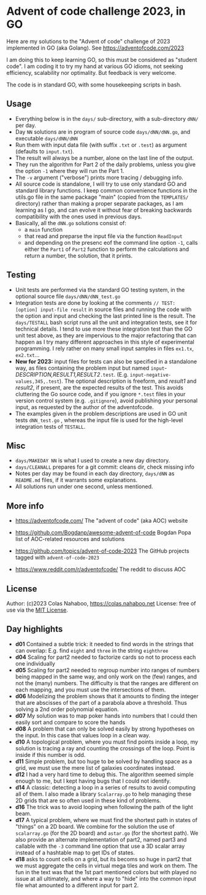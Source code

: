 # Advent of code challenge 2023, in GO

Here are my solutions to the "Advent of code" challenge of 2023 implemented in GO (aka Golang).
See https://adventofcode.com/2023

I am doing this to keep learning GO, so this must be considered as "student code". I am coding it to try my hand at various GO idioms, not seeking efficiency, scalability nor optimality. But feedback is very welcome.

The code is in standard GO, with some housekeeping scripts in bash.

## Usage

- Everything below is in the `days/` sub-directory, with a sub-directory `dNN/` per day.
- Day `NN` solutions are in program of source code `days/dNN/dNN.go`, and executable `days/dNN/dNN`
- Run them with input data file (with suffix `.txt` or `.test`) as argument (defaults to `input.txt`).
- The result will always be a number, alone on the last line of the output.
- They run the algorithm for Part 2 of the daily problems, unless you give the option `-1` where they will run the Part 1.
- The `-v` argument ("verbose") prints more tracing / debugging info.
- All source code is standalone, I will try to use only standard GO and standard library functions. I keep common convenience functions in the utils.go file in the same package "main" (copied from the `TEMPLATES/` directory) rather than making a proper separate packages, as I am learning as I go, and can evolve it without fear of breaking backwards compatibility with the ones used in previous days.
- Basically, all the `dNN.go` solutions consist of:
  - a `main` function
  - that read and preparse the input file via the function `ReadInput`
  - and depending on the presenc eof the command line option `-1`, calls either the `Part1` of `Part2` function to perform the calculations and return a number, the solution, that it prints.

## Testing

- Unit tests are performed via the standard GO testing system, in the optional source file `days/dNN/dNN_test.go`
- Integration tests are done by looking at the comments `// TEST: [option] input-file result` in source files and running the code with the option and input and checking the last printed line is the result. The `days/TESTALL` bash script runs all the unit and integration tests, see it for technical details. I tend to use more these integration test than the GO unit test above, as they are impervious to the major refactoring that can happen as I try many different approaches in this style of experimental programming. I rely rather on many small input samples in files `ex1.tx`, `ex2.txt`...
- **New for 2023:** input files for tests can also be specified in a standalone way, as files containing the problem input but named `input`*-DESCRIPTION,RESULT1,RESULT2*`.test`. (E.g. `input-negative-values,345,.test`). The optional description is freeform, and *result1* and *result2*, if present, are the expected results of the test. This avoids cluttering the Go source code, and if you ignore `*.test` files in your version control system (e.g. `.gitignore`), avoid publishing your personal input, as requested by the author of the adventofcode. 
- The examples given in the problem descriptions are used in GO unit tests `dNN_test.go` , whereas the input file is used for the high-level integration tests of `TESTALL`.

## Misc

- `days/MAKEDAY NN` is what I used to create a new day directory.
- `days/CLEANALL` prepares for a git commit: cleans dir, check missing info
- Notes per day may be found in each day directory, `days/dNN` as `README.md` files, if it warrants some explanations.
- All solutions run under one second, unless mentioned.

## More info
- https://adventofcode.com/ The "advent of code" (aka AOC) website
- https://github.com/Bogdanp/awesome-advent-of-code Bogdan Popa list of AOC-related resources and solutions
- https://github.com/topics/advent-of-code-2023 The GitHub projects tagged with `advent-of-code-2023`

- https://www.reddit.com/r/adventofcode/ The reddit to discuss AOC 


## License
Author: (c)2023 Colas Nahaboo, https://colas.nahaboo.net
License: free of use via the [MIT License](https://en.wikipedia.org/wiki/MIT_License).

## Day highlights

- **d01** Contained a subtle trick: it needed to find words in the strings that can overlap: E.g. find `eight` and `three` in the string `eighthree`
- **d04** Scaling for part2 needed to factorize cards so not to process each one individually
- **d05** Scaling for part2 needed to regroup number into ranges of numbers being mapped in the same way, and only work on the (few) ranges, and not the (many) numbers. The difficulty is that the ranges are different on each mapping, and you must use the intersections of them.
- **d06** Modelizing the problem shows that it amounts to finding the integer that are abscisses of the part of a parabola above a threshold. Thus solving a 2nd order polynomial equation.
- **d07** My solution was to map poker hands into numbers that I could then easily sort and compare to score the hands
- **d08** A problem that can only be solved easily by strong hypotheses on the input. In this case that values loop in a clean way.
- **d10** A topological problem, where you must find points inside a loop, my solution is tracing a ray and counting the crossings of the loop. Point is inside if this number is odd.
- **d11** Simple problem, but too huge to be solved by handling space as a grid, we must use the mere list of galaxies coordinates instead.
- **d12** I had a very hard time to debug this. The algorithm seemed simple enough to me, but I kept having bugs that I could not identify.
- **d14** A classic: detecting a loop in a series of results to avoid computing all of them. I also made a library `Scalarray.go` to help managing these 2D grids that are so often used in these kind of problems.
- **d16** The trick was to avoid looping when following the path of the light beam.
- **d17** A typical problem, where we must find the shortest path in states of "things" on a 2D board. We combine for the solution the use of `scalarray.go` (for the 2D board) and `astar.go` (for the shortest path). We also provide an alternate implementation of part2, named part3 and callable with the `-3` command line option that use a 3D scalar array instead of a hashtable map to get IDs of states.
- **d18** asks to count cells on a grid, but its becoms so huge in part2 that we must aggregate the cells in virtual mega tiles and work on them. The fun in the text was that the 1st part mentioned colors but with played no issue at all ultimately, and where a way to "hide" into the common input file what amounted to a different input for part 2.
